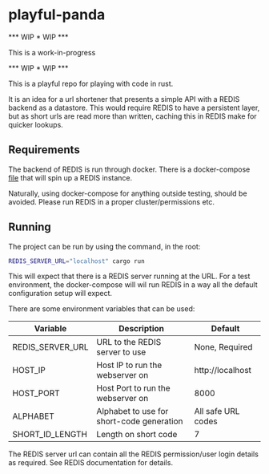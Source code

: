 # playful-panda

*** WIP * WIP ***

This is a work-in-progress

*** WIP * WIP ***

This is a playful repo for playing with code in rust.

It is an idea for a url shortener that presents a simple API with a REDIS backend as a datastore. This would require REDIS to have a persistent layer, but as short urls are read more than written, caching this in REDIS make for quicker lookups.

## Requirements

The backend of REDIS is run through docker. There is a docker-compose [file](./docker/docker-compose.yml) that will spin up a REDIS instance.

Naturally, using docker-compose for anything outside testing, should be avoided. Please run REDIS in a proper cluster/permissions etc.

## Running

The project can be run by using the command, in the root:
```bash
REDIS_SERVER_URL="localhost" cargo run
```

This will expect that there is a REDIS server running at the URL. For a test environment, the docker-compose will wil run REDIS in a way all the default configuration setup will expect.

There are some environment variables that can be used:

| Variable         | Description                                       | Default            |
| ---------------- | --------------------------------------------------| ------------------ |
| REDIS_SERVER_URL | URL to the REDIS server to use                    | None, Required     |
| HOST_IP          | Host IP to run the webserver on                   | http://localhost   |
| HOST_PORT        | Host Port to run the webserver on                 | 8000               |
| ALPHABET         | Alphabet to use for short-code generation         | All safe URL codes |
| SHORT_ID_LENGTH  | Length on short code                              | 7                  |

The REDIS server url can contain all the REDIS permission/user login details as required. See REDIS documentation for details.
